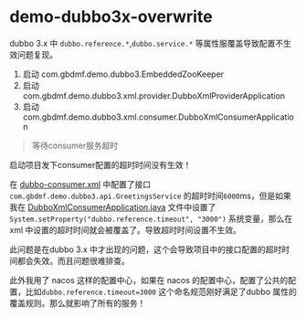 # demo-dubbo3x-overwrite

dubbo 3.x 中 `dubbo.reference.*`,`dubbo.service.*` 等属性服覆盖导致配置不生效问题复现。

1. 启动 com.gbdmf.demo.dubbo3.EmbeddedZooKeeper
2. 启动 com.gbdmf.demo.dubbo3.xml.provider.DubboXmlProviderApplication
3. 启动 com.gbdmf.demo.dubbo3.xml.consumer.DubboXmlConsumerApplication

> 等待consumer服务超时

启动项目发下consumer配置的超时时间没有生效！

在 [dubbo-consumer.xml](src%2Fmain%2Fresources%2Fspring%2Fdubbo-consumer.xml) 中配置了接口`com.gbdmf.demo.dubbo3.api.GreetingsService`
的超时时间`6000`ms，但是如果我在 [DubboXmlConsumerApplication.java](src%2Fmain%2Fjava%2Fcom%2Fgbdmf%2Fdemo%2Fdubbo3%2Fxml%2Fconsumer%2FDubboXmlConsumerApplication.java) 文件中设置了
`System.setProperty("dubbo.reference.timeout", "3000")` 系统变量，那么在 xml 中设置的超时时间就会被覆盖了。导致超时时间设置不生效。

此问题是在dubbo 3.x 中才出现的问题，这个会导致项目中的接口配置的超时时间都会失效。而且问题很难排查。

此外我用了 nacos 这样的配置中心，如果在 nacos 的配置中心，配置了公共的配置，比如`dubbo.reference.timeout=3000` 这个命名规范刚好满足了dubbo 属性的覆盖规则。那么就影响了所有的服务！
